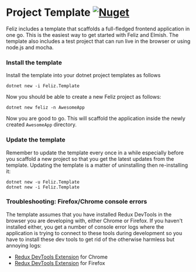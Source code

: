 # Project Template [![Nuget](https://img.shields.io/nuget/v/Feliz.Template.svg?maxAge=0&colorB=brightgreen)](https://www.nuget.org/packages/Feliz.Template)

Feliz includes a template that scaffolds a full-fledged frontend application in one go. This is the easiest way to get started with Feliz and Elmish. The template also includes a test project that can run live in the browser or using node.js and mocha.

### Install the template

Install the template into your dotnet project templates as follows
```
dotnet new -i Feliz.Template
```
Now you should be able to create a new Feliz project as follows:
```
dotnet new feliz -n AwesomeApp
```
Now you are good to go. This will scaffold the application inside the newly created `AwesomeApp` directory.

### Update the template

Remember to update the template every once in a while especially before you scaffold a new project so that you get the latest updates from the template. Updating the template is a matter of uninstalling then re-installing it:
```
dotnet new -u Feliz.Template
dotnet new -i Feliz.Template
```

### Troubleshooting: Firefox/Chrome console errors

The template assumes that you have installed Redux DevTools in the browser you are developing with, either Chrome or Firefox. If you haven't installed either, you get a number of console error logs where the application is trying to connect to these tools during development so you have to install these dev tools to get rid of the otherwise harmless but annoying logs:

- [Redux DevTools Extension](chrome://extensions/?id=lmhkpmbekcpmknklioeibfkpmmfibljd) for Chrome
- [Redux DevTools Extension](https://addons.mozilla.org/en-US/firefox/addon/reduxdevtools/) for Firefox